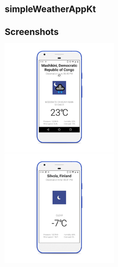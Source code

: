# simpleWeatherAppKt

# Screenshots
<img src="https://github.com/IllidanStormrage1/simpleWeatherAppKt/blob/master/Screenshots/photo_2020-02-04_21-51-47_pixel_really_blue_portrait.png" width="350"/> <img src="https://github.com/IllidanStormrage1/simpleWeatherAppKt/blob/master/Screenshots/photo_3_pixel_really_blue_portrait.png" width="350"/> 
